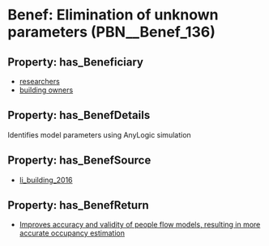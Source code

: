 # Benef: __Elimination of unknown parameters__ (PBN__Benef_136)

## Property: has_Beneficiary

* [researchers](../Stakeholder/PBN__Stakeholder_2)
* [building owners](../Stakeholder/PBN__Stakeholder_80)

## Property: has_BenefDetails

Identifies model parameters using AnyLogic simulation

## Property: has_BenefSource

* [li_building_2016](../Article/PBN__Article_29)

## Property: has_BenefReturn

* [Improves accuracy and validity of people flow models, resulting in more accurate occupancy estimation](../BenefReturn/PBN__BenefReturn_135)

